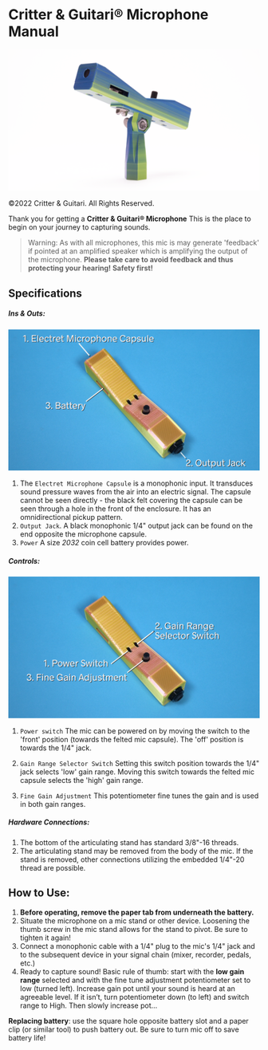# Critter & Guitari® Microphone Manual

![](images/1.png)

©2022 Critter & Guitari. All Rights Reserved.

Thank you for getting a **Critter & Guitari® Microphone** This is the place to begin on your journey to capturing sounds.

> Warning: As with all microphones, this mic is may generate 'feedback' if pointed at an amplified speaker which is amplifying the output of the microphone. **Please take care to avoid feedback and thus protecting your hearing! Safety first!**

## Specifications

##### Ins & Outs:

![](images/3a.png)

1. The `Electret Microphone Capsule` is a monophonic input. It transduces sound pressure waves from the air into an electric signal. The capsule cannot be seen directly - the black felt covering the capsule can be seen through a hole in the front of the enclosure. It has an omnidirectional pickup pattern.
2. `Output Jack`. A black monophonic 1/4" output jack can be found on the end opposite the microphone capsule.
3. `Power` A size *2032* coin cell battery provides power.

##### Controls:

![](images/2a.png)

1. `Power switch` The mic can be powered on by moving the switch to the 'front' position (towards the felted mic capsule). The 'off' position is towards the 1/4" jack.

2. `Gain Range Selector Switch` Setting this switch position towards the 1/4" jack selects 'low' gain range. Moving this switch towards the felted mic capsule selects the 'high' gain range.  

3. `Fine Gain Adjustment` This potentiometer fine tunes the gain and is used in both gain ranges.

##### Hardware Connections:

1. The bottom of the articulating stand has standard 3/8"-16 threads.
2. The articulating stand may be removed from the body of the mic. If the stand is removed, other connections utilizing the embedded 1/4"-20 thread are possible. 

## How to Use:
1. **Before operating, remove the paper tab from underneath the battery.**
2. Situate the microphone on a mic stand or other device. Loosening the thumb screw in the mic stand allows for the stand to pivot. Be sure to tighten it again!
3. Connect a monophonic cable with a 1/4" plug to the mic's 1/4" jack and to the subsequent device in your signal chain (mixer, recorder, pedals, etc.)
4. Ready to capture sound! Basic rule of thumb: start with the **low gain range** selected and with the fine tune adjustment potentiometer set to low (turned left). Increase gain pot until your sound is heard at an agreeable level. If it isn’t, turn potentiometer down (to left) and switch range to High. Then slowly increase pot…

**Replacing battery**: use the square hole opposite battery slot and a paper clip (or similar tool) to push battery out.
Be sure to turn mic off to save battery life!

	